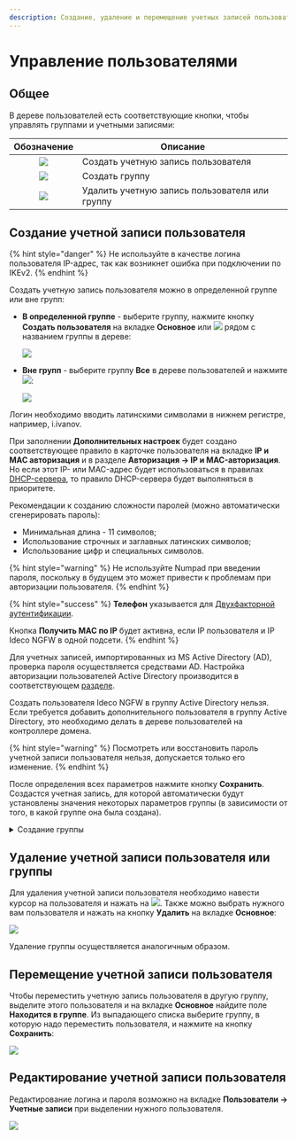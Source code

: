 ```yaml
---
description: Создание, удаление и перемещение учетных записей пользователей.
---
```


# Управление пользователями

## Общее

В дереве пользователей есть соответствующие кнопки, чтобы управлять группами и учетными записями:

|                   Обозначение                   | Описание                                       |
| :---------------------------------------------: | ---------------------------------------------- |
| ![](/.gitbook/assets/icon-add-user.png) | Создать учетную запись пользователя            |
|  ![](/.gitbook/assets/icon-folder.png)  | Создать группу                                 |
|  ![](/.gitbook/assets/icon-delete2.png)  | Удалить учетную запись пользователя или группу |

## Создание учетной записи пользователя

{% hint style="danger" %}
Не используйте в качестве логина пользователя IP-адрес, так как возникнет ошибка при подключении по IKEv2.
{% endhint %}

Создать учетную запись пользователя можно в определенной группе или вне групп:

* **В определенной группе** - выберите группу, нажмите кнопку **Создать пользователя** на вкладке **Основное** или ![](/.gitbook/assets/icon-add-user.png) рядом с названием группы в дереве: 

    ![](/.gitbook/assets/tree2.gif)

* **Вне групп** - выберите группу **Все** в дереве пользователей и нажмите ![](/.gitbook/assets/icon-add-user.png): 

    ![](/.gitbook/assets/tree3.gif)

Логин необходимо вводить латинскими символами в нижнем регистре, например, i.ivanov.

При заполнении **Дополнительных настроек** будет создано соответствующее правило в карточке пользователя на вкладке **IP и MAC авторизация** и в разделе **Авторизация -> IP и MAC-авторизация**.\
Но если этот IP- или MAC-адрес будет использоваться в правилах [DHCP-сервера](/settings/services/dhcp.md), то правило DHCP-сервера будет выполняться в приоритете.

Рекомендации к созданию сложности паролей (можно автоматически сгенерировать пароль):

* Минимальная длина - 11 символов;
* Использование строчных и заглавных латинских символов;
* Использование цифр и специальных символов.

{% hint style="warning" %}
Не используйте Numpad при введении пароля, поскольку в будущем это может привести к проблемам при авторизации пользователя.
{% endhint %}

{% hint style="success" %}
**Телефон** указывается для [Двухфакторной аутентификации](/settings/users/two-factor-authentication.md).

Кнопка **Получить MAC по IP** будет активна, если IP пользователя и IP Ideco NGFW в одной подсети.
{% endhint %}

Для учетных записей, импортированных из MS Active Directory (AD), проверка пароля осуществляется средствами AD. Настройка авторизации пользователей Active Directory производится в соответствующем [разделе](/settings/users/active-directory/active-directory-user-authorization.md).

Создать пользователя Ideco NGFW в группу Active Directory нельзя. Если требуется добавить дополнительного пользователя в группу Active Directory, это необходимо делать в дереве пользователей на контроллере домена.

{% hint style="warning" %}
Посмотреть или восстановить пароль учетной записи пользователя нельзя, допускается только его изменение.
{% endhint %}

После определения всех параметров нажмите кнопку **Сохранить**. Создастся учетная запись, для которой автоматически будут установлены значения некоторых параметров группы (в зависимости от того, в какой группе она была создана).

<details>

<summary>Создание группы</summary>

Для создания группы нужно нажать на соответствующий элемент управления, который находится справа от названия группы (можно создать как группу в корне дерева, так и дочернюю).

Откроется окно, в котором вам нужно будет указать название новой группы и нажать кнопку **Сохранить**:

![](/.gitbook/assets/tree4.gif)

</details>

## Удаление учетной записи пользователя или группы

Для удаления учетной записи пользователя необходимо навести курсор на пользователя и нажать на ![](/.gitbook/assets/icon-delete2.png). Также можно выбрать нужного вам пользователя и нажать на кнопку **Удалить** на вкладке **Основное**:

![](/.gitbook/assets/tree5.gif)

Удаление группы осуществляется аналогичным образом.

## Перемещение учетной записи пользователя

Чтобы переместить учетную запись пользователя в другую группу, выделите этого пользователя и на вкладке **Основное** найдите поле **Находится в группе**. Из выпадающего списка выберите группу, в которую надо переместить пользователя, и нажмите на кнопку **Сохранить**:

![](/.gitbook/assets/tree6.gif)

## Редактирование учетной записи пользователя

Редактирование логина и пароля возможно на вкладке **Пользователи -> Учетные записи** при выделении нужного пользователя.

![](/.gitbook/assets/tree12.png)
